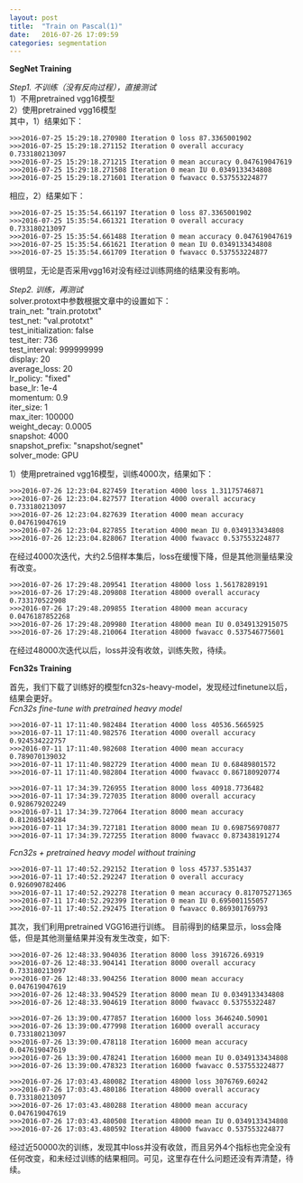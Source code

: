 ```yaml
---
layout: post
title:  "Train on Pascal(1)"
date:   2016-07-26 17:09:59
categories: segmentation
---
```


**SegNet Training**

*Step1. 不训练（没有反向过程），直接测试*  
1）不用pretrained vgg16模型  
2）使用pretrained vgg16模型  
其中，1）结果如下：

    >>>2016-07-25 15:29:18.270980 Iteration 0 loss 87.3365001902  
    >>>2016-07-25 15:29:18.271152 Iteration 0 overall accuracy 0.733180213097  
    >>>2016-07-25 15:29:18.271215 Iteration 0 mean accuracy 0.047619047619  
    >>>2016-07-25 15:29:18.271508 Iteration 0 mean IU 0.0349133434808  
    >>>2016-07-25 15:29:18.271601 Iteration 0 fwavacc 0.537553224877  
相应，2）结果如下： 

    >>>2016-07-25 15:35:54.661197 Iteration 0 loss 87.3365001902  
    >>>2016-07-25 15:35:54.661321 Iteration 0 overall accuracy 0.733180213097  
    >>>2016-07-25 15:35:54.661488 Iteration 0 mean accuracy 0.047619047619  
    >>>2016-07-25 15:35:54.661621 Iteration 0 mean IU 0.0349133434808  
    >>>2016-07-25 15:35:54.661709 Iteration 0 fwavacc 0.537553224877  
很明显，无论是否采用vgg16对没有经过训练网络的结果没有影响。  
    
*Step2. 训练，再测试*  
solver.protoxt中参数根据文章中的设置如下：  
train_net: "train.prototxt"  
test_net: "val.prototxt"  
test_initialization: false  
test_iter: 736  
test_interval: 999999999  
display: 20  
average_loss: 20  
lr_policy: "fixed"  
base_lr: 1e-4  
momentum: 0.9  
iter_size: 1  
max_iter: 100000  
weight_decay: 0.0005  
snapshot: 4000  
snapshot_prefix: "snapshot/segnet"  
solver_mode: GPU  
    
1）使用pretrained vgg16模型，训练4000次，结果如下： 

    >>>2016-07-26 12:23:04.827459 Iteration 4000 loss 1.31175746871  
    >>>2016-07-26 12:23:04.827577 Iteration 4000 overall accuracy 0.733180213097  
    >>>2016-07-26 12:23:04.827639 Iteration 4000 mean accuracy 0.047619047619  
    >>>2016-07-26 12:23:04.827855 Iteration 4000 mean IU 0.0349133434808  
    >>>2016-07-26 12:23:04.828067 Iteration 4000 fwavacc 0.537553224877  
在经过4000次迭代，大约2.5倍样本集后，loss在缓慢下降，但是其他测量结果没有改变。  

    >>>2016-07-26 17:29:48.209541 Iteration 48000 loss 1.56178289191  
    >>>2016-07-26 17:29:48.209808 Iteration 48000 overall accuracy 0.733170522908  
    >>>2016-07-26 17:29:48.209855 Iteration 48000 mean accuracy 0.0476187852268  
    >>>2016-07-26 17:29:48.209980 Iteration 48000 mean IU 0.0349132915075  
    >>>2016-07-26 17:29:48.210064 Iteration 48000 fwavacc 0.537546775601  
在经过48000次迭代以后，loss并没有收敛，训练失败，待续。  
  
  
**Fcn32s Training**

首先，我们下载了训练好的模型fcn32s-heavy-model，发现经过finetune以后，结果会更好。  
*Fcn32s fine-tune with pretrained heavy model*  

    >>>2016-07-11 17:11:40.982484 Iteration 4000 loss 40536.5665925  
    >>>2016-07-11 17:11:40.982576 Iteration 4000 overall accuracy 0.924534222757  
    >>>2016-07-11 17:11:40.982608 Iteration 4000 mean accuracy 0.789070139032   
    >>>2016-07-11 17:11:40.982729 Iteration 4000 mean IU 0.68489801572  
    >>>2016-07-11 17:11:40.982804 Iteration 4000 fwavacc 0.867180920774  
 
    >>>2016-07-11 17:34:39.726955 Iteration 8000 loss 40918.7736482  
    >>>2016-07-11 17:34:39.727035 Iteration 8000 overall accuracy 0.928679202249  
    >>>2016-07-11 17:34:39.727064 Iteration 8000 mean accuracy 0.812085149284  
    >>>2016-07-11 17:34:39.727181 Iteration 8000 mean IU 0.698756970877  
    >>>2016-07-11 17:34:39.727255 Iteration 8000 fwavacc 0.873438191274  

*Fcn32s + pretrained heavy model without training*  

    >>>2016-07-11 17:40:52.292152 Iteration 0 loss 45737.5351437  
    >>>2016-07-11 17:40:52.292247 Iteration 0 overall accuracy 0.926090782406  
    >>>2016-07-11 17:40:52.292278 Iteration 0 mean accuracy 0.817075271365  
    >>>2016-07-11 17:40:52.292399 Iteration 0 mean IU 0.695001155057  
    >>>2016-07-11 17:40:52.292475 Iteration 0 fwavacc 0.869301769793  

其次，我们利用pretrained VGG16进行训练。 目前得到的结果显示，loss会降低，但是其他测量结果并没有发生改变，如下:  

    >>>2016-07-26 12:48:33.904036 Iteration 8000 loss 3916726.69319  
    >>>2016-07-26 12:48:33.904141 Iteration 8000 overall accuracy 0.733180213097  
    >>>2016-07-26 12:48:33.904256 Iteration 8000 mean accuracy 0.047619047619  
    >>>2016-07-26 12:48:33.904529 Iteration 8000 mean IU 0.0349133434808  
    >>>2016-07-26 12:48:33.904619 Iteration 8000 fwavacc 0.53755322487  

    >>>2016-07-26 13:39:00.477857 Iteration 16000 loss 3646240.50901  
    >>>2016-07-26 13:39:00.477998 Iteration 16000 overall accuracy 0.733180213097
    >>>2016-07-26 13:39:00.478118 Iteration 16000 mean accuracy 0.047619047619  
    >>>2016-07-26 13:39:00.478241 Iteration 16000 mean IU 0.0349133434808  
    >>>2016-07-26 13:39:00.478323 Iteration 16000 fwavacc 0.537553224877  

    >>>2016-07-26 17:03:43.480082 Iteration 48000 loss 3076769.60242  
    >>>2016-07-26 17:03:43.480186 Iteration 48000 overall accuracy 0.733180213097
    >>>2016-07-26 17:03:43.480288 Iteration 48000 mean accuracy 0.047619047619  
    >>>2016-07-26 17:03:43.480508 Iteration 48000 mean IU 0.0349133434808  
    >>>2016-07-26 17:03:43.480592 Iteration 48000 fwavacc 0.537553224877  
经过近50000次的训练，发现其中loss并没有收敛，而且另外4个指标也完全没有任何改变，和未经过训练的结果相同。可见，这里存在什么问题还没有弄清楚，待续。  


